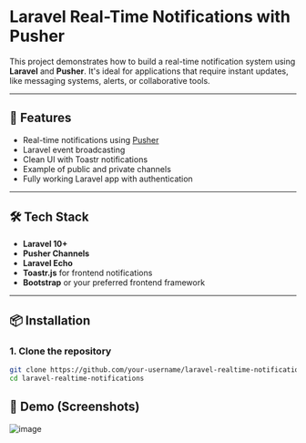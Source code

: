 # Laravel Real-Time Notifications with Pusher

This project demonstrates how to build a real-time notification system using **Laravel** and **Pusher**. It's ideal for applications that require instant updates, like messaging systems, alerts, or collaborative tools.

---

## 🚀 Features

- Real-time notifications using [Pusher](https://pusher.com/)
- Laravel event broadcasting
- Clean UI with Toastr notifications
- Example of public and private channels
- Fully working Laravel app with authentication

---

## 🛠️ Tech Stack

- **Laravel 10+**
- **Pusher Channels**
- **Laravel Echo**
- **Toastr.js** for frontend notifications
- **Bootstrap** or your preferred frontend framework

---

## 📦 Installation

### 1. Clone the repository
```bash
git clone https://github.com/your-username/laravel-realtime-notifications.git
cd laravel-realtime-notifications
```
## 📸 Demo (Screenshots)

![image](https://github.com/user-attachments/assets/9e85f57b-5bdb-4bf5-9790-fbdb432a1005)

